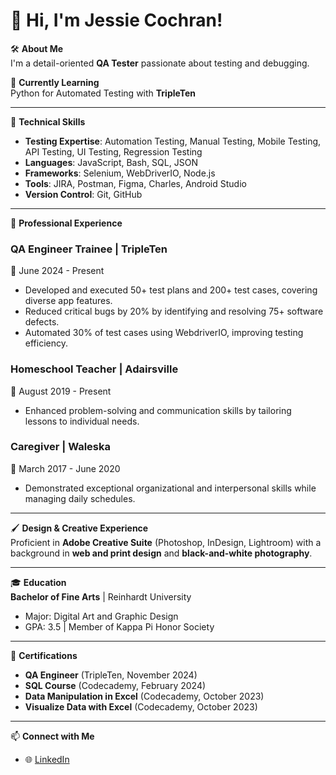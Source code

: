 # 👋 Hi, I'm Jessie Cochran!  

🛠️ **About Me**  
I'm a detail-oriented **QA Tester** passionate about testing and debugging.

🌱 **Currently Learning**  
Python for Automated Testing with **TripleTen**  

---

🧰 **Technical Skills**  
- **Testing Expertise**: Automation Testing, Manual Testing, Mobile Testing, API Testing, UI Testing, Regression Testing  
- **Languages**: JavaScript, Bash, SQL, JSON  
- **Frameworks**: Selenium, WebDriverIO, Node.js  
- **Tools**: JIRA, Postman, Figma, Charles, Android Studio  
- **Version Control**: Git, GitHub  

---

💼 **Professional Experience**  

### **QA Engineer Trainee** | **TripleTen**  
📆 June 2024 - Present  
- Developed and executed 50+ test plans and 200+ test cases, covering diverse app features.  
- Reduced critical bugs by 20% by identifying and resolving 75+ software defects.  
- Automated 30% of test cases using WebdriverIO, improving testing efficiency.  

### **Homeschool Teacher** | Adairsville  
📆 August 2019 - Present  
- Enhanced problem-solving and communication skills by tailoring lessons to individual needs.  

### **Caregiver** | Waleska  
📆 March 2017 - June 2020  
- Demonstrated exceptional organizational and interpersonal skills while managing daily schedules.  

---

🖌️ **Design & Creative Experience**  
Proficient in **Adobe Creative Suite** (Photoshop, InDesign, Lightroom) with a background in **web and print design** and **black-and-white photography**.  

---

🎓 **Education**  
**Bachelor of Fine Arts** | Reinhardt University  
- Major: Digital Art and Graphic Design  
- GPA: 3.5 | Member of Kappa Pi Honor Society  

---

📜 **Certifications**  
- **QA Engineer** (TripleTen, November 2024)  
- **SQL Course** (Codecademy, February 2024)  
- **Data Manipulation in Excel** (Codecademy, October 2023)  
- **Visualize Data with Excel** (Codecademy, October 2023)  

---

📫 **Connect with Me**   
- 🌐 [LinkedIn](https://www.linkedin.com/in/jessie-s-cochran/)





<!--
**jessiec903/jessiec903** is a ✨ _special_ ✨ repository because its `README.md` (this file) appears on your GitHub profile.

[Jessie's GitHub Stats](https://github-readme-stats.vercel.app/api?username=jessiec903&show_icons=true&theme=radical)
![Top Languages](https://github-readme-stats.vercel.app/api/top-langs/?username=jessiec903&layout=compact&theme=radical)
